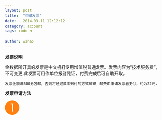 ```yaml
---
layout: post
title:  "申请发票"
date:   2014-03-11 12:12:12
category: account
tags: todo H

author: wzhao
---
```


**发票说明**

金数据所开具的发票是中文机打专用增值税普通发票。发票内容为“技术服务费”，不可变更.此发票可用作单位报销凭证，付费完成后可自助开取。

`发票金额满500元包邮，否则将通过顺丰到付的方式邮寄，邮费由申请发票者支付，约为22元.`

**发票申请方法**

![tool-manager](../images/digital-1.png)